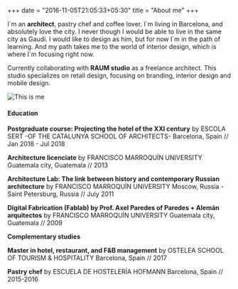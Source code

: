 +++
date = "2016-11-05T21:05:33+05:30"
title = "About me"
+++

I´m an **architect**, pastry chef and coffee lover. I´m living in Barcelona, and absolutely love the city. I never though I would be able to live in the same city as Gaudí. I would like to design as him, but for now I´m in the path of learning. And my path takes me to the world of interior design, which is where I´m focusing right now.

Currently collaborating with **RAUM studio** as a freelance architect. This studio specializes on retail design, focusing on branding, interior design and mobile design.

![This is me][1]

#### Education

**Postgraduate course: Projecting the hotel of the XXI century** 
by ESCOLA SERT -OF THE CATALUNYA SCHOOL OF ARCHITECTS-
Barcelona, Spain // Jan 2018 - Jul 2018 

**Architecture licenciate** 
by FRANCISCO MARROQUÍN UNIVERSITY
Guatemala city, Guatemala // 2013

**Architecture Lab: The link between history and contemporary Russian architecture** 
by FRANCISCO MARROQUÍN UNIVERSITY
Moscow, Russia - Saint Petersburg, Russia // July 2011

**Digital Fabrication (Fablab) by Prof. Axel Paredes of Paredes + Alemán arquitectos**
by FRANCISCO MARROQUÍN UNIVERSITY
Guatemala city, Guatemala // 2009


**Complementary studies**

**Master in hotel, restaurant, and F&B management** 
by OSTELEA SCHOOL OF TOURISM & HOSPITALITY
Barcelona, Spain // 2017

**Pastry chef**
by ESCUELA DE HOSTELERÍA HOFMANN
Barcelona, Spain // 2015-2016



[1]: /img/Abb.png

